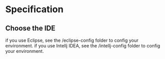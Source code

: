 # Specification

## Choose the IDE

if you use Eclipse, see the /eclipse-config folder to config your environment.
if you use Intellj IDEA, see the /intellj-config folder to config your environment.
